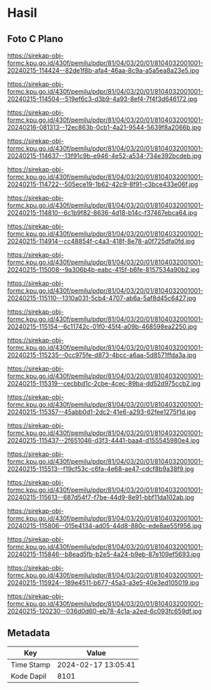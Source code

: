 # Hasil

## Foto C Plano

https://sirekap-obj-formc.kpu.go.id/430f/pemilu/pdpr/81/04/03/20/01/8104032001001-20240215-114424--82de1f8b-afa4-46aa-8c9a-a5a5ea8a23e5.jpg

https://sirekap-obj-formc.kpu.go.id/430f/pemilu/pdpr/81/04/03/20/01/8104032001001-20240215-114504--519ef6c3-d3b9-4a93-8ef4-7f4f3d646172.jpg

https://sirekap-obj-formc.kpu.go.id/430f/pemilu/pdpr/81/04/03/20/01/8104032001001-20240216-081313--12ec863b-0cb1-4a21-9544-5639f8a2066b.jpg

https://sirekap-obj-formc.kpu.go.id/430f/pemilu/pdpr/81/04/03/20/01/8104032001001-20240215-114637--13f91c9b-e946-4e52-a534-734e392bcdeb.jpg

https://sirekap-obj-formc.kpu.go.id/430f/pemilu/pdpr/81/04/03/20/01/8104032001001-20240215-114722--505ece19-1b62-42c9-8f91-c3bce433e06f.jpg

https://sirekap-obj-formc.kpu.go.id/430f/pemilu/pdpr/81/04/03/20/01/8104032001001-20240215-114810--6c1b9f82-8636-4d18-b14c-f37467ebca64.jpg

https://sirekap-obj-formc.kpu.go.id/430f/pemilu/pdpr/81/04/03/20/01/8104032001001-20240215-114914--cc48854f-c4a3-418f-8e78-a0f725dfa0fd.jpg

https://sirekap-obj-formc.kpu.go.id/430f/pemilu/pdpr/81/04/03/20/01/8104032001001-20240215-115008--9a306b4b-eabc-415f-b6fe-8157534a90b2.jpg

https://sirekap-obj-formc.kpu.go.id/430f/pemilu/pdpr/81/04/03/20/01/8104032001001-20240215-115110--1310a031-5cb4-4707-ab6a-5af8d45c6427.jpg

https://sirekap-obj-formc.kpu.go.id/430f/pemilu/pdpr/81/04/03/20/01/8104032001001-20240215-115154--6c11742c-01f0-45f4-a09b-468598ea2250.jpg

https://sirekap-obj-formc.kpu.go.id/430f/pemilu/pdpr/81/04/03/20/01/8104032001001-20240215-115235--0cc975fe-d873-4bcc-a6aa-5d8571ffda3a.jpg

https://sirekap-obj-formc.kpu.go.id/430f/pemilu/pdpr/81/04/03/20/01/8104032001001-20240215-115319--cecbbd1c-2cbe-4cec-89ba-dd52d975ccb2.jpg

https://sirekap-obj-formc.kpu.go.id/430f/pemilu/pdpr/81/04/03/20/01/8104032001001-20240215-115357--45abb0d1-2dc2-41e6-a293-62fee1275f1d.jpg

https://sirekap-obj-formc.kpu.go.id/430f/pemilu/pdpr/81/04/03/20/01/8104032001001-20240215-115437--2f651046-d3f3-4441-baa4-d155545980e4.jpg

https://sirekap-obj-formc.kpu.go.id/430f/pemilu/pdpr/81/04/03/20/01/8104032001001-20240215-115513--f19cf53c-c6fa-4e68-ae47-cdcf8b9a38f9.jpg

https://sirekap-obj-formc.kpu.go.id/430f/pemilu/pdpr/81/04/03/20/01/8104032001001-20240215-115613--687d54f7-f7be-44d9-8e91-bbf11da102ab.jpg

https://sirekap-obj-formc.kpu.go.id/430f/pemilu/pdpr/81/04/03/20/01/8104032001001-20240215-115806--015e4134-ad05-44d8-880c-ede8ae55f956.jpg

https://sirekap-obj-formc.kpu.go.id/430f/pemilu/pdpr/81/04/03/20/01/8104032001001-20240215-115846--b8ead5fb-b2e5-4a24-b9eb-87e109ef5693.jpg

https://sirekap-obj-formc.kpu.go.id/430f/pemilu/pdpr/81/04/03/20/01/8104032001001-20240215-115924--189e4511-b677-45a3-a3e5-40e3ed105019.jpg

https://sirekap-obj-formc.kpu.go.id/430f/pemilu/pdpr/81/04/03/20/01/8104032001001-20240215-120230--036d0d60-eb78-4c1a-a2ed-6c093fc659df.jpg


## Metadata

| Key        | Value               |
| ---------- | ------------------- |
| Time Stamp | 2024-02-17 13:05:41 |
| Kode Dapil | 8101                |




